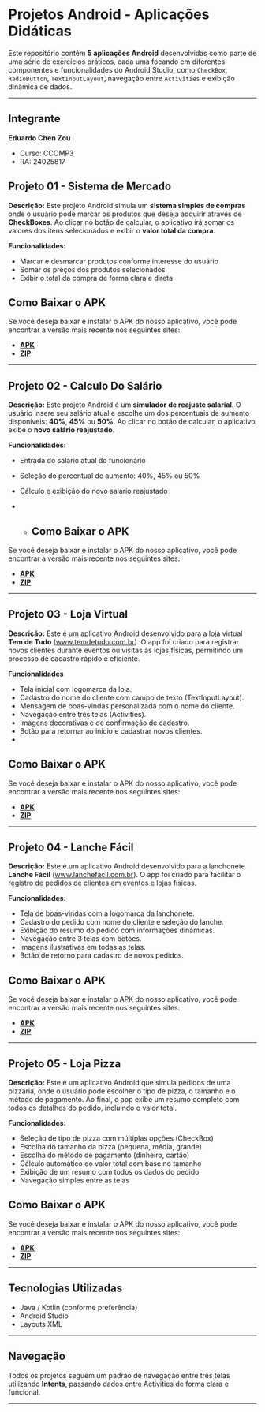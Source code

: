 #  Projetos Android - Aplicações Didáticas

Este repositório contém **5 aplicações Android** desenvolvidas como parte de uma série de exercícios práticos, cada uma focando em diferentes componentes e funcionalidades do Android Studio, como `CheckBox`, `RadioButton`, `TextInputLayout`, navegação entre `Activities` e exibição dinâmica de dados.

---

## Integrante ##
**Eduardo Chen Zou**  
- Curso: CCOMP3
- RA: 24025817

##  Projeto 01 - Sistema de Mercado

**Descrição:**
Este projeto Android simula um **sistema simples de compras** onde o usuário pode marcar os produtos que deseja adquirir através de **CheckBoxes**. Ao clicar no botão de calcular, o aplicativo irá somar os valores dos itens selecionados e exibir o **valor total da compra**.

**Funcionalidades:**
- Marcar e desmarcar produtos conforme interesse do usuário
- Somar os preços dos produtos selecionados
- Exibir o total da compra de forma clara e direta

## Como Baixar o APK

Se você deseja baixar e instalar o APK do nosso aplicativo, você pode encontrar a versão mais recente nos seguintes sites:

- **[APK](https://github.com/LiuYueLYHX/MarketSystem/releases/download/compras_v1.0/app-debug.apk)**
- **[ZIP](https://github.com/LiuYueLYHX/MarketSystem/archive/refs/tags/compras_v1.0.zip)**

---

##  Projeto 02 - Calculo Do Salário

**Descrição:**
Este projeto Android é um **simulador de reajuste salarial**. O usuário insere seu salário atual e escolhe um dos percentuais de aumento disponíveis: **40%**, **45%** ou **50%**. Ao clicar no botão de calcular, o aplicativo exibe o **novo salário reajustado**.

**Funcionalidades:**
- Entrada do salário atual do funcionário
- Seleção do percentual de aumento: 40%, 45% ou 50%
- Cálculo e exibição do novo salário reajustado

- - ## Como Baixar o APK

Se você deseja baixar e instalar o APK do nosso aplicativo, você pode encontrar a versão mais recente nos seguintes sites:

- **[APK](https://github.com/LiuYueLYHX/MarketSystem/releases/download/salario_v1.0/app-debug.apk)**
- **[ZIP](https://github.com/LiuYueLYHX/MarketSystem/archive/refs/tags/salario_v1.0.zip)**

---

##  Projeto 03 - Loja Virtual

**Descrição:**
Este é um aplicativo Android desenvolvido para a loja virtual **Tem de Tudo** (www.temdetudo.com.br). O app foi criado para registrar novos clientes durante eventos ou visitas às lojas físicas, permitindo um processo de cadastro rápido e eficiente.


**Funcionalidades**

- Tela inicial com logomarca da loja.
- Cadastro do nome do cliente com campo de texto (TextInputLayout).
- Mensagem de boas-vindas personalizada com o nome do cliente.
- Navegação entre três telas (Activities).
- Imagens decorativas e de confirmação de cadastro.
- Botão para retornar ao início e cadastrar novos clientes.
- 
## Como Baixar o APK

Se você deseja baixar e instalar o APK do nosso aplicativo, você pode encontrar a versão mais recente nos seguintes sites:

- **[APK](https://github.com/LiuYueLYHX/MarketSystem/releases/download/cadastro_v1.0/app-debug.apk)**
- **[ZIP](https://github.com/LiuYueLYHX/MarketSystem/archive/refs/tags/cadastro_v1.0.zip)**

---

##  Projeto 04 - Lanche Fácil

**Descrição:**
Este é um aplicativo Android desenvolvido para a lanchonete **Lanche Fácil** (www.lanchefacil.com.br). O app foi criado para facilitar o registro de pedidos de clientes em eventos e lojas físicas.


**Funcionalidades:**

- Tela de boas-vindas com a logomarca da lanchonete.
- Cadastro do pedido com nome do cliente e seleção do lanche.
- Exibição do resumo do pedido com informações dinâmicas.
- Navegação entre 3 telas com botões.
- Imagens ilustrativas em todas as telas.
- Botão de retorno para cadastro de novos pedidos.

## Como Baixar o APK

Se você deseja baixar e instalar o APK do nosso aplicativo, você pode encontrar a versão mais recente nos seguintes sites:

- **[APK](https://github.com/LiuYueLYHX/MarketSystem/releases/download/pedido_lanchonete_v1.0/app-debug.apk)**
- **[ZIP](https://github.com/LiuYueLYHX/MarketSystem/archive/refs/tags/pedido_lanchonete_v1.0.zip)**

---

##  Projeto 05 - Loja Pizza

**Descrição:**
Este é um aplicativo Android que simula pedidos de uma pizzaria, onde o usuário pode escolher o tipo de pizza, o tamanho e o método de pagamento. Ao final, o app exibe um resumo completo com todos os detalhes do pedido, incluindo o valor total.

**Funcionalidades:**
- Seleção de tipo de pizza com múltiplas opções (CheckBox)
- Escolha do tamanho da pizza (pequena, média, grande)
- Escolha do método de pagamento (dinheiro, cartão)
- Cálculo automático do valor total com base no tamanho
- Exibição de um resumo com todos os dados do pedido
- Navegação simples entre as telas

## Como Baixar o APK

Se você deseja baixar e instalar o APK do nosso aplicativo, você pode encontrar a versão mais recente nos seguintes sites:

- **[APK](https://github.com/LiuYueLYHX/MarketSystem/releases/download/pedido_pizzaria_v1.0/app-debug.apk)**
- **[ZIP](https://github.com/LiuYueLYHX/MarketSystem/archive/refs/tags/pedido_pizzaria_v1.0.zip)**


---

##  Tecnologias Utilizadas
- Java / Kotlin (conforme preferência)
- Android Studio
- Layouts XML
---


##  Navegação
Todos os projetos seguem um padrão de navegação entre três telas utilizando **Intents**, passando dados entre Activities de forma clara e funcional.

---
